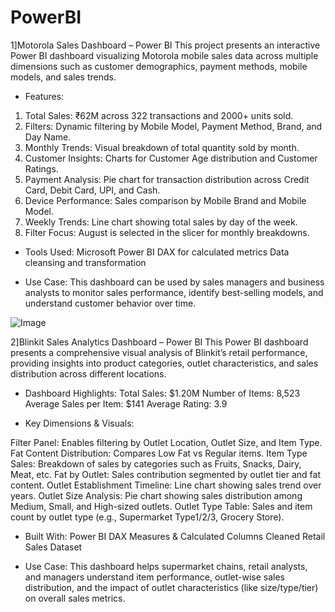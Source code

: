 # PowerBI

1]Motorola Sales Dashboard – Power BI 
This project presents an interactive Power BI dashboard visualizing Motorola mobile sales data across multiple dimensions such as customer demographics, payment methods, mobile models, and sales trends.

* Features:
1) Total Sales: ₹62M across 322 transactions and 2000+ units sold.
2) Filters: Dynamic filtering by Mobile Model, Payment Method, Brand, and Day Name.
3) Monthly Trends: Visual breakdown of total quantity sold by month.
4) Customer Insights: Charts for Customer Age distribution and Customer Ratings.
5) Payment Analysis: Pie chart for transaction distribution across Credit Card, Debit Card, UPI, and Cash.
6) Device Performance: Sales comparison by Mobile Brand and Mobile Model.
7) Weekly Trends: Line chart showing total sales by day of the week.
8) Filter Focus: August is selected in the slicer for monthly breakdowns.

* Tools Used:
Microsoft Power BI
DAX for calculated metrics
Data cleansing and transformation

* Use Case:
This dashboard can be used by sales managers and business analysts to monitor sales performance, identify best-selling models, and understand customer behavior over time.

![Image](https://github.com/user-attachments/assets/050a0093-7f46-4cff-9076-415d5f418f0b)


2]Blinkit Sales Analytics Dashboard – Power BI
This Power BI dashboard presents a comprehensive visual analysis of Blinkit’s retail performance, providing insights into product categories, outlet characteristics, and sales distribution across different locations.

* Dashboard Highlights:
Total Sales: $1.20M
Number of Items: 8,523
Average Sales per Item: $141
Average Rating: 3.9

* Key Dimensions & Visuals:

Filter Panel: Enables filtering by Outlet Location, Outlet Size, and Item Type.
Fat Content Distribution: Compares Low Fat vs Regular items.
Item Type Sales: Breakdown of sales by categories such as Fruits, Snacks, Dairy, Meat, etc.
Fat by Outlet: Sales contribution segmented by outlet tier and fat content.
Outlet Establishment Timeline: Line chart showing sales trend over years.
Outlet Size Analysis: Pie chart showing sales distribution among Medium, Small, and High-sized outlets.
Outlet Type Table: Sales and item count by outlet type (e.g., Supermarket Type1/2/3, Grocery Store).

* Built With:
Power BI
DAX Measures & Calculated Columns
Cleaned Retail Sales Dataset

* Use Case:
This dashboard helps supermarket chains, retail analysts, and managers understand item performance, outlet-wise sales distribution, and the impact of outlet characteristics (like size/type/tier) on overall sales metrics.

